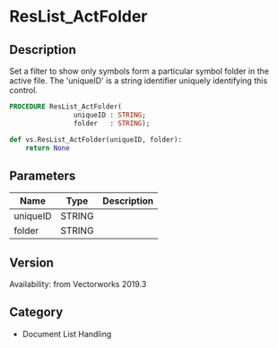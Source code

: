 # ResList_ActFolder

## Description
Set a filter to show only symbols form a particular symbol folder in the active file. The 'uniqueID' is a string identifier uniquely identifying this control.

```pascal
PROCEDURE ResList_ActFolder(
				uniqueID : STRING;
				folder   : STRING);
```

```python
def vs.ResList_ActFolder(uniqueID, folder):
    return None
```

## Parameters
|Name|Type|Description|
|---|---|---|
|uniqueID|STRING|   |
|folder|STRING|   |

## Version
Availability: from Vectorworks 2019.3

## Category
* Document List Handling

